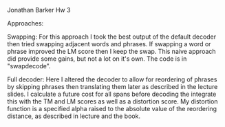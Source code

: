 Jonathan Barker
Hw 3

Approaches:

Swapping:
	For this approach I took the best output of the default decoder then tried swapping adjacent words and phrases. If swapping a word or
	phrase improved the LM score then I keep the swap. This naive approach did provide some gains, but not a lot on it's own. The code is
	in "swapdecode".

Full decoder:
	Here I altered the decoder to allow for reordering of phrases by skipping phrases then translating them later as described in
	the lecture slides. I calculate a future cost for all spans before decoding the integrate this with the TM and LM scores as
	well as a distortion score. My distortion function is a specified alpha raised to the absolute value of the reordering
	distance, as described in lecture and the book.

